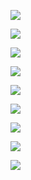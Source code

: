 ![](https://github.com/Xamarin-Cn/MaterialDialogs/blob/master/img/1.jpg)

![](https://github.com/Xamarin-Cn/MaterialDialogs/blob/master/img/2.jpg)

![](https://github.com/Xamarin-Cn/MaterialDialogs/blob/master/img/3.jpg)

![](https://github.com/Xamarin-Cn/MaterialDialogs/blob/master/img/4.jpg)

![](https://github.com/Xamarin-Cn/MaterialDialogs/blob/master/img/5.jpg)

![](https://github.com/Xamarin-Cn/MaterialDialogs/blob/master/img/6.jpg)

![](https://github.com/Xamarin-Cn/MaterialDialogs/blob/master/img/7.jpg)

![](https://github.com/Xamarin-Cn/MaterialDialogs/blob/master/img/8.jpg)

![](https://github.com/Xamarin-Cn/MaterialDialogs/blob/master/img/9.jpg)
